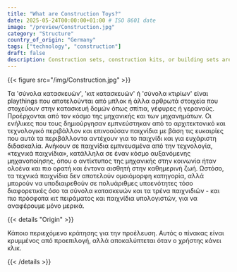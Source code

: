 ```yaml
---
title: "What are Construction Toys?"
date: 2025-05-24T00:00:00+01:00 # ISO 8601 date
image: "/preview/Construction.jpg"
category: "Structure"
country_of_origin: "Germany"
tags: ["technology", "construction"]
draft: false
description: Construction sets, construction kits, or building sets are...
---
```




{{< figure src="/img/Construction.jpg" >}}

Τα 'σύνολα κατασκευών', 'κιτ κατασκευών' ή 'σύνολα κτιρίων' είναι playthings που αποτελούνται από μπλοκ ή άλλα αρθρωτά στοιχεία που στοχεύουν στην κατασκευή δομών όπως σπίτια, γέφυρες ή γερανούς. Προέρχονται από τον κόσμο της μηχανικής και των μηχανημάτων. Οι ενήλικες που τους δημιούργησαν εμπνεύστηκαν από το αρχιτεκτονικό και τεχνολογικό περιβάλλον και επινοούσαν παιχνίδια με βάση τις ευκαιρίες που αυτά τα περιβάλλοντα αντέχουν για το παιχνίδι και για ευχάριστη διδασκαλία. Ανήκουν σε παιχνίδια εμπνευσμένα από την τεχνολογία, «τεχνικά παιχνίδια», κατάλληλα σε έναν κόσμο αυξανόμενης μηχανοποίησης, όπου ο αντίκτυπος της μηχανικής στην κοινωνία ήταν ολοένα και πιο ορατή και έντονα αισθητή στην καθημερινή ζωή. Ωστόσο, τα τεχνικά παιχνίδια δεν αποτελούν ομοιόμορφη κατηγορία, αλλά μπορούν να υποδιαιρεθούν σε πολυάριθμες υποενότητες τόσο διαφορετικές όσο τα σύνολα κατασκευών και τα τρένα παιχνιδιών - και πιο πρόσφατα κιτ πειράματος και παιχνίδια υπολογιστών, για να αναφέρουμε μόνο μερικά.

{{< details "Origin" >}}

Κάποιο περιεχόμενο κράτησης για την προέλευση. Αυτός ο πίνακας είναι κρυμμένος από προεπιλογή, αλλά αποκαλύπτεται όταν ο χρήστης κάνει κλικ.

{{< /details >}}

